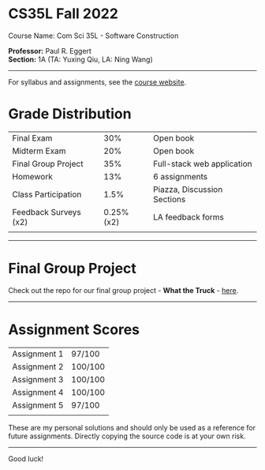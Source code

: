 # CS35L Fall 2022
Course Name: Com Sci 35L - Software Construction

**Professor:** Paul R. Eggert <br>
**Section:** 1A (TA: Yuxing Qiu, LA: Ning Wang)
<hr>

For syllabus and assignments, see the [course website](https://web.cs.ucla.edu/classes/fall22/cs35L/index.html).

# Grade Distribution

|                       |            |                               |
| --------------------- | ---------- | ----------------------------- |
| Final Exam            | 30%        | Open book                     |
| Midterm Exam          | 20%        | Open book                     |
| Final Group Project   | 35%        | Full-stack web application    |
| Homework              | 13%        | 6 assignments                 |
| Class Participation   | 1.5%       | Piazza, Discussion Sections   |
| Feedback Surveys (x2) | 0.25% (x2) | LA feedback forms             |
|                       |            |                               |

<hr>

# Final Group Project

Check out the repo for our final group project - **What the Truck** - [here](https://github.com/shlokj/what-the-truck).

<hr>

# Assignment Scores

|                       |            |                               
| --------------------- | ---------- | 
| Assignment 1          | 97/100     |
| Assignment 2          | 100/100    | 
| Assignment 3          | 100/100    | 
| Assignment 4          | 100/100    |
| Assignment 5          | 97/100     | 
|                       |            |    

These are my personal solutions and should only be used as a reference for future assignments. Directly copying the source code is at your own risk.
<hr>

Good luck!

